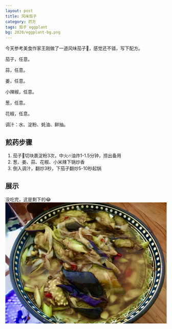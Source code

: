 ```yaml
---
layout: post
title: 风味茄子
category: 药方
tags: 茄子 eggplant
bg: 2020/eggplant-bg.png
---
```

今天参考美食作家王刚做了一道风味茄子🍆，感觉还不错，写下配方。

茄子，任意。

蒜，任意。

姜，任意。

小辣椒，任意。

葱，任意。

花椒，任意。

调汁：水、淀粉、蚝油、鲜抽。

## 煎药步骤
1. 茄子🍆切块裹淀粉3次，中火🔥油炸1-1.5分钟，捞出备用
2. 葱、姜、蒜、花椒、小米辣下锅炒香
3. 倒入调汁，翻炒3秒，下茄子翻炒5-10秒起锅

## 展示
没吃完，这是剩下的😂
![eggplant](/assets/2020/eggplant.jpeg)
